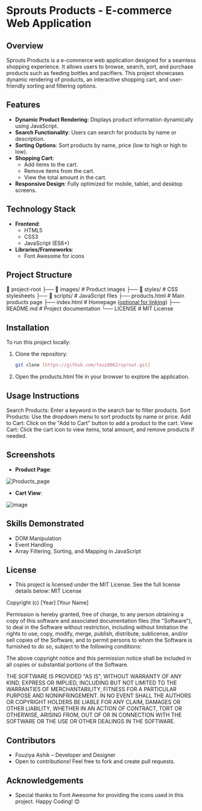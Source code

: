# Sprouts Products - E-commerce Web Application

## Overview

Sprouts Products is a e-commerce web application designed for a seamless shopping experience. It allows users to browse, search, sort, and purchase products such as feeding bottles and pacifiers. This project showcases dynamic rendering of products, an interactive shopping cart, and user-friendly sorting and filtering options.

## Features

- **Dynamic Product Rendering**: Displays product information dynamically using JavaScript.
- **Search Functionality**: Users can search for products by name or description.
- **Sorting Options**: Sort products by name, price (low to high or high to low).
- **Shopping Cart**:
  - Add items to the cart.
  - Remove items from the cart.
  - View the total amount in the cart.
- **Responsive Design**: Fully optimized for mobile, tablet, and desktop screens.

## Technology Stack

- **Frontend**:
  - HTML5
  - CSS3
  - JavaScript (ES6+)
- **Libraries/Frameworks**:
  - Font Awesome for icons

## Project Structure
📂 project-root ├── 📂 images/ # Product images ├── 📂 styles/ # CSS stylesheets ├── 📂 scripts/ # JavaScript files ├── products.html # Main products page ├── index.html # Homepage ([optional for linking](https://fouz0062.github.io/sprout/)) ├── README.md # Project documentation └── LICENSE # MIT License


## Installation

To run this project locally:

1. Clone the repository:
   ```bash
   git clone [https://github.com/fouz0062/sprout.git]
2. Open the products.html file in your browser to explore the application.

## Usage Instructions
Search Products: Enter a keyword in the search bar to filter products.
Sort Products: Use the dropdown menu to sort products by name or price.
Add to Cart: Click on the "Add to Cart" button to add a product to the cart.
View Cart: Click the cart icon to view items, total amount, and remove products if needed.

## Screenshots
- **Product Page**:
  
![Products_page](https://github.com/user-attachments/assets/9976d977-2395-44ab-833b-444e9ed50d69)

- **Cart View**:
  
![image](https://github.com/user-attachments/assets/772b9c2a-9553-45c7-abc1-838208ccbb70)

## Skills Demonstrated
- DOM Manipulation
- Event Handling
- Array Filtering, Sorting, and Mapping in JavaScript
## License
- This project is licensed under the MIT License. See the full license details below:
  MIT License

Copyright (c) [Year] [Your Name]

Permission is hereby granted, free of charge, to any person obtaining a copy of this software and associated documentation files (the "Software"), to deal in the Software without restriction, including without limitation the rights to use, copy, modify, merge, publish, distribute, sublicense, and/or sell copies of the Software, and to permit persons to whom the Software is furnished to do so, subject to the following conditions:

The above copyright notice and this permission notice shall be included in all copies or substantial portions of the Software.

THE SOFTWARE IS PROVIDED "AS IS", WITHOUT WARRANTY OF ANY KIND, EXPRESS OR IMPLIED, INCLUDING BUT NOT LIMITED TO THE WARRANTIES OF MERCHANTABILITY, FITNESS FOR A PARTICULAR PURPOSE AND NONINFRINGEMENT. IN NO EVENT SHALL THE AUTHORS OR COPYRIGHT HOLDERS BE LIABLE FOR ANY CLAIM, DAMAGES OR OTHER LIABILITY, WHETHER IN AN ACTION OF CONTRACT, TORT OR OTHERWISE, ARISING FROM, OUT OF OR IN CONNECTION WITH THE SOFTWARE OR THE USE OR OTHER DEALINGS IN THE SOFTWARE.

## Contributors
- Fouziya Ashik – Developer and Designer
- Open to contributions! Feel free to fork and create pull requests.

## Acknowledgements
- Special thanks to Font Awesome for providing the icons used in this project.
Happy Coding! 😊



